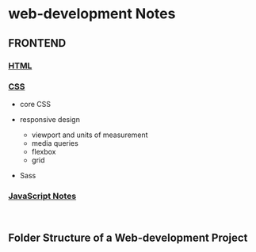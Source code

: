 # web-development Notes


## FRONTEND
### [HTML](https://github.com/saif-mal1k/web-development/tree/main/HTML "click to open C notes") 
### [CSS](https://github.com/saif-mal1k/web-development/tree/main/CSS "click to open md syntax notes") 
- core CSS
- responsive design
    - viewport and units of measurement
    - media queries
    - flexbox
    - grid

- Sass

### [JavaScript Notes](https://github.com/saif-mal1k/web-development/tree/main/JavaScript "click to open JavaScript notes")

<!--
## BACKEND
### [DJANGO](https://github.com/saif-mal1k/web-development/tree/main/DJANGO "click to open C notes") 

## operations

-->

<br/>

## Folder Structure of a Web-development Project
<!-- add image here -->




